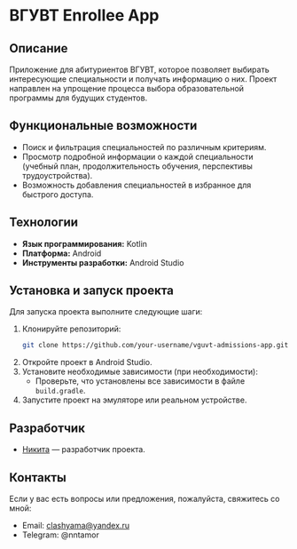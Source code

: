 # ВГУВТ Enrollee App

## Описание
Приложение для абитуриентов ВГУВТ, которое позволяет выбирать интересующие специальности и получать информацию о них. Проект направлен на упрощение процесса выбора образовательной программы для будущих студентов.

## Функциональные возможности
- Поиск и фильтрация специальностей по различным критериям.
- Просмотр подробной информации о каждой специальности (учебный план, продолжительность обучения, перспективы трудоустройства).
- Возможность добавления специальностей в избранное для быстрого доступа.

## Технологии
- **Язык программирования:** Kotlin
- **Платформа:** Android 
- **Инструменты разработки:** Android Studio

## Установка и запуск проекта
Для запуска проекта выполните следующие шаги:

1. Клонируйте репозиторий:
    ```bash
    git clone https://github.com/your-username/vguvt-admissions-app.git
    ```
2. Откройте проект в Android Studio.
3. Установите необходимые зависимости (при необходимости):
    - Проверьте, что установлены все зависимости в файле `build.gradle`.
4. Запустите проект на эмуляторе или реальном устройстве.

## Разработчик
- [Никита](https://github.com/kuzma7) — разработчик проекта.

## Контакты
Если у вас есть вопросы или предложения, пожалуйста, свяжитесь со мной:
- Email: clashyama@yandex.ru
- Telegram: @nntamor
